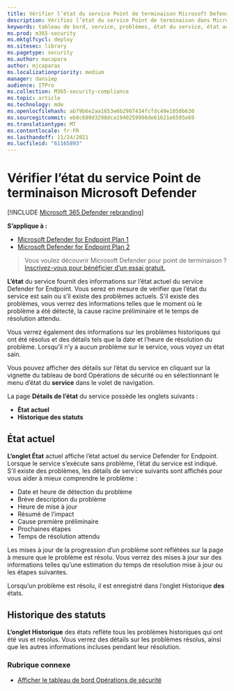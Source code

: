 ```yaml
---
title: Vérifier l’état du service Point de terminaison Microsoft Defender
description: Vérifiez l’état du service Point de terminaison dans Microsoft Defender, vérifiez si le service rencontre des problèmes et examinez les problèmes précédents qui ont été résolus.
keywords: tableau de bord, service, problèmes, état du service, état actuel, historique des statuts, résumé de l’impact, cause racine préliminaire, résolution, temps de résolution, temps de résolution attendu
ms.prod: m365-security
ms.mktglfcycl: deploy
ms.sitesec: library
ms.pagetype: security
ms.author: macapara
author: mjcaparas
ms.localizationpriority: medium
manager: dansimp
audience: ITPro
ms.collection: M365-security-compliance
ms.topic: article
ms.technology: mde
ms.openlocfilehash: ab79b6e2aa1653e6b2987434fcfdc49e1050b630
ms.sourcegitcommit: eb8c600d3298dca1940259998de61621e6505e69
ms.translationtype: MT
ms.contentlocale: fr-FR
ms.lasthandoff: 11/24/2021
ms.locfileid: "61165893"
---
```

# <a name="check-the-microsoft-defender-for-endpoint-service-health"></a>Vérifier l’état du service Point de terminaison Microsoft Defender

[!INCLUDE [Microsoft 365 Defender rebranding](../../includes/microsoft-defender.md)]


**S’applique à :**
- [Microsoft Defender for Endpoint Plan 1](https://go.microsoft.com/fwlink/?linkid=2154037)
- [Microsoft Defender for Endpoint Plan 2](https://go.microsoft.com/fwlink/?linkid=2154037)

> Vous voulez découvrir Microsoft Defender pour point de terminaison ? [Inscrivez-vous pour bénéficier d’un essai gratuit.](https://signup.microsoft.com/create-account/signup?products=7f379fee-c4f9-4278-b0a1-e4c8c2fcdf7e&ru=https://aka.ms/MDEp2OpenTrial?ocid=docs-wdatp-servicestatus-abovefoldlink)

**L’état** du service fournit des informations sur l’état actuel du service Defender for Endpoint. Vous serez en mesure de vérifier que l’état du service est sain ou s’il existe des problèmes actuels. S’il existe des problèmes, vous verrez des informations telles que le moment où le problème a été détecté, la cause racine préliminaire et le temps de résolution attendu.

Vous verrez également des informations sur les problèmes historiques qui ont été résolus et des détails tels que la date et l’heure de résolution du problème. Lorsqu’il n’y a aucun problème sur le service, vous voyez un état sain.

Vous pouvez afficher des détails sur l’état  du service en cliquant sur la vignette du tableau de bord Opérations de sécurité ou en sélectionnant le menu d’état du **service** dans le volet de navigation.

La page **Détails de l’état** du service possède les onglets suivants :

- **État actuel**
- **Historique des statuts**

## <a name="current-status"></a>État actuel

**L’onglet État** actuel affiche l’état actuel du service Defender for Endpoint. Lorsque le service s’exécute sans problème, l’état du service est indiqué. S’il existe des problèmes, les détails de service suivants sont affichés pour vous aider à mieux comprendre le problème :

- Date et heure de détection du problème
- Brève description du problème
- Heure de mise à jour
- Résumé de l’impact
- Cause première préliminaire
- Prochaines étapes
- Temps de résolution attendu

Les mises à jour de la progression d’un problème sont reflétées sur la page à mesure que le problème est résolu. Vous verrez des mises à jour sur des informations telles qu’une estimation du temps de résolution mise à jour ou les étapes suivantes.

Lorsqu’un problème est résolu, il est enregistré dans l’onglet Historique **des** états.

## <a name="status-history"></a>Historique des statuts

**L’onglet Historique** des états reflète tous les problèmes historiques qui ont été vus et résolus. Vous verrez des détails sur les problèmes résolus, ainsi que les autres informations incluses pendant leur résolution.

### <a name="related-topic"></a>Rubrique connexe

- [Afficher le tableau de bord Opérations de sécurité](security-operations-dashboard.md)
